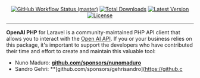<p align="center">
    <p align="center">
        <a href="https://github.com/openai-php/laravel/actions"><img alt="GitHub Workflow Status (master)" src="https://img.shields.io/github/actions/workflow/status/openai-php/laravel/tests.yml?branch=main&label=tests&style=round-square"></a>
        <a href="https://packagist.org/packages/openai-php/laravel"><img alt="Total Downloads" src="https://img.shields.io/packagist/dt/openai-php/laravel"></a>
        <a href="https://packagist.org/packages/openai-php/laravel"><img alt="Latest Version" src="https://img.shields.io/packagist/v/openai-php/laravel"></a>
        <a href="https://packagist.org/packages/openai-php/laravel"><img alt="License" src="https://img.shields.io/github/license/openai-php/laravel"></a>
    </p>
</p>

------
**OpenAI PHP** for Laravel is a community-maintained PHP API client that allows you to interact with the [Open AI API](https://beta.openai.com/docs/api-reference/introduction). If you or your business relies on this package, it's important to support the developers who have contributed their time and effort to create and maintain this valuable tool:

- Nuno Maduro: **[github.com/sponsors/nunomaduro](https://github.com/sponsors/nunomaduro)**
- Sandro Gehri: **[github.com/sponsors/gehrisandro](https://github.c